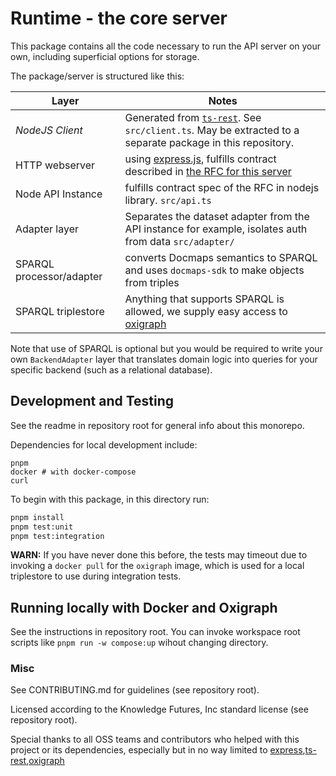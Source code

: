 # Runtime - the core server

This package contains all the code necessary to run the API server on your own, including superficial options for storage.

The package/server is structured like this:

| Layer | Notes |
| - | - |
| _NodeJS Client_ | Generated from [`ts-rest`](https://ts-rest.com/). See `src/client.ts`. May be extracted to a separate package in this repository. |
| HTTP webserver | using [express.js](https://expressjs.com/), fulfills contract described in [the RFC for this server](https://github.com/Docmaps-Project/rfcs/blob/ships/1/APIProtocol/proposals/001_interop.md) |
| Node API Instance | fulfills contract spec of the RFC in nodejs library. `src/api.ts` |
| Adapter layer | Separates the dataset adapter from the API instance for example, isolates auth from data `src/adapter/` |
| SPARQL processor/adapter | converts Docmaps semantics to SPARQL and uses `docmaps-sdk` to make objects from triples | 
| SPARQL triplestore | Anything that supports SPARQL is allowed, we supply easy access to [oxigraph](https://github.com/oxigraph/oxigraph) |

Note that use of SPARQL is optional but you would be required to write your own `BackendAdapter` layer that translates
domain logic into queries for your specific backend (such as a relational database).

## Development and Testing

See the readme in repository root for general info about this monorepo.

Dependencies for local development include:

```
pnpm
docker # with docker-compose
curl
```

To begin with this package, in this directory run:

```bash
pnpm install
pnpm test:unit
pnpm test:integration
```

**WARN:** If you have never done this before, the tests may timeout due to invoking a `docker pull` for the `oxigraph` image, which
is used for a local triplestore to use during integration tests.

## Running locally with Docker and Oxigraph

See the instructions in repository root. You can invoke workspace root scripts like `pnpm run -w compose:up` wihout changing directory.

### Misc

See CONTRIBUTING.md for guidelines (see repository root).

Licensed according to the Knowledge Futures, Inc standard license (see repository root).

Special thanks to all OSS teams and contributors who helped with this project or its dependencies,
especially but in no way limited to [express](https://expressjs.com/),[ts-rest](https://ts-rest.com/),[oxigraph](https://github.com/oxigraph/oxigraph)

